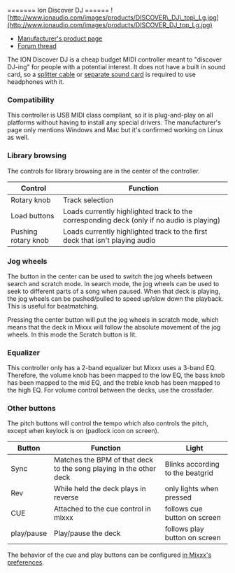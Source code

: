 \======= Ion Discover DJ ======
![http://www.ionaudio.com/images/products/DISCOVER\_DJ\_top\_Lg.jpg](http://www.ionaudio.com/images/products/DISCOVER_DJ_top_Lg.jpg)

  - [Manufacturer's product
    page](http://www.ionaudio.com/products/details/discover-dj)
  - [Forum thread](http://mixxx.org/forums/viewtopic.php?f=7&t=939)

The ION Discover DJ is a cheap budget MIDI controller meant to "discover
DJ-ing" for people with a potential interest. It does not have a built
in sound card, so a [splitter
cable](hardware%20compatibility#splitter%20cables) or [separate sound
card](hardware%20compatibility#USB%20sound%20cards) is required to use
headphones with it.

### Compatibility

This controller is USB MIDI class compliant, so it is plug-and-play on
all platforms without having to install any special drivers. The
manufacturer's page only mentions Windows and Mac but it's confirmed
working on Linux as well.

### Library browsing

The controls for library browsing are in the center of the controller.

| Control             | Function                                                                                  |
| ------------------- | ----------------------------------------------------------------------------------------- |
| Rotary knob         | Track selection                                                                           |
| Load buttons        | Loads currently highlighted track to the corresponding deck (only if no audio is playing) |
| Pushing rotary knob | Loads currently highlighted track to the first deck that isn't playing audio              |

### Jog wheels

The button in the center can be used to switch the jog wheels between
search and scratch mode. In search mode, the jog wheels can be used to
seek to different parts of a song when paused. When that deck is
playing, the jog wheels can be pushed/pulled to speed up/slow down the
playback. This is useful for beatmatching.

Pressing the center button will put the jog wheels in scratch mode,
which means that the deck in Mixxx will follow the absolute movement of
the jog wheels. In this mode the Scratch button is lit.

### Equalizer

This controller only has a 2-band equalizer but Mixxx uses a 3-band EQ.
Therefore, the volume knob has been mapped to the low EQ, the bass knob
has been mapped to the mid EQ, and the treble knob has been mapped to
the high EQ. For volume control between the decks, use the crossfader.

### Other buttons

The pitch buttons will control the tempo which also controls the pitch,
except when keylock is on (padlock icon on screen).

| Button     | Function                                                           | Light                            |
| ---------- | ------------------------------------------------------------------ | -------------------------------- |
| Sync       | Matches the BPM of that deck to the song playing in the other deck | Blinks according to the beatgrid |
| Rev        | While held the deck plays in reverse                               | only lights when pressed         |
| CUE        | Attached to the cue control in mixxx                               | follows cue button on screen     |
| play/pause | Play/pause the deck                                                | follows play button on screen    |

The behavior of the cue and play buttons can be configured [in Mixxx's
preferences](http://mixxx.org/manual/latest/chapters/user_interface.html#interface-cue-modes).
